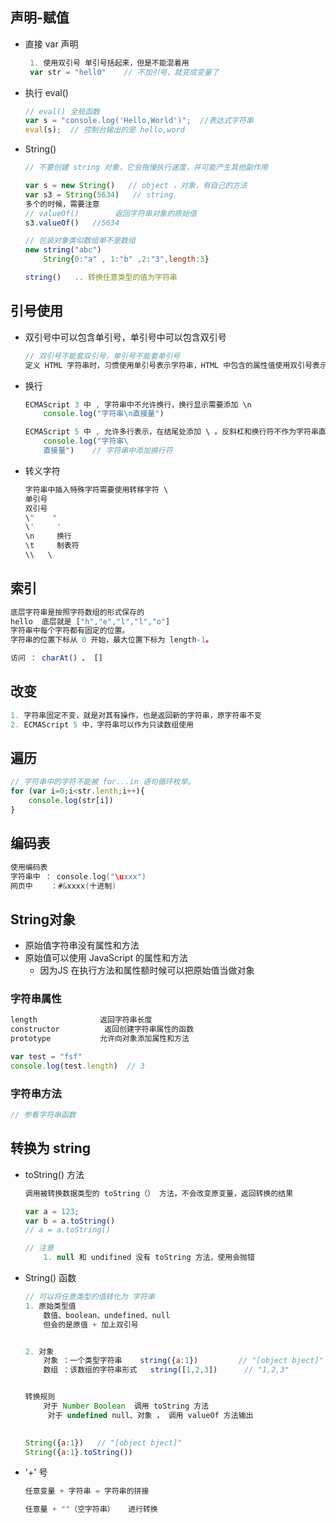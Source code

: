 ## 声明-赋值

*   直接 var 声明

    ```js
     1. 使用双引号 单引号括起来，但是不能混着用
     var str = "hell0"    // 不加引号，就变成变量了
    ```

    

*   执行 eval()

    ```js
    // eval() 全局函数
    var s = "console.log('Hello,World')";  //表达式字符串
    eval(s);  // 控制台输出的是 hello,word
    ```

*   String()

    ```js
    // 不要创建 string 对象，它会拖慢执行速度，并可能产生其他副作用       
    
    var s = new String()   // object ，对象，有自己的方法
    var s3 = String(5634)   // string
    多个的时候，需要注意
    // valueOf()		返回字符串对象的原始值
    s3.valueOf()   //5634
    
    // 包装对象类似数组单不是数组
    new string("abc")
    	String{0:"a" , 1:"b" ,2:"3",length:3}
    
    string()   .. 转换任意类型的值为字符串
    ```



## 引号使用

- 双引号中可以包含单引号，单引号中可以包含双引号

    ```js
    // 双引号不能套双引号，单引号不能套单引号
    定义 HTML 字符串时，习惯使用单引号表示字符串，HTML 中包含的属性值使用双引号表示
    ```
- 换行
  
  ```js
  ECMAScript 3 中 , 字符串中不允许换行，换行显示需要添加 \n
      console.log("字符串\n直接量")
  
  ECMAScript 5 中 , 允许多行表示，在结尾处添加 \ 。反斜杠和换行符不作为字符串直接量的内容
      console.log("字符串\
      直接量")    // 字符串中添加换行符
  ```

- 转义字符
  
  ```js
  字符串中插入特殊字符需要使用转移字符 \ 
  单引号
  双引号
  \"    "
  \'	 '
  \n	 换行
  \t	 制表符
  \\   \
  ```


## 索引

```js
底层字符串是按照字符数组的形式保存的 
hello  底层就是 ["h","e","l","l","o"]
字符串中每个字符都有固定的位置。
字符串的位置下标从 0 开始，最大位置下标为 length-1。

访问 ： charAt() 、 []
```

## 改变

```js
1. 字符串固定不变，就是对其有操作，也是返回新的字符串，原字符串不变
2. ECMAScript 5 中，字符串可以作为只读数组使用
```

## 遍历

```js
// 字符串中的字符不能被 for...in 语句循环枚举。
for (var i=0;i<str.lenth;i++){
    console.log(str[i])
}
```

## 编码表

```go
使用编码表
字符串中 ： console.log("\uxxx")
网页中    ：#&xxxx(十进制)
```



## String对象

*   原始值字符串没有属性和方法
*   原始值可以使用 JavaScript 的属性和方法 
    *   因为JS 在执行方法和属性额时候可以把原始值当做对象

### 字符串属性

```js
length 				返回字符串长度
constructor			 返回创建字符串属性的函数
prototype			允许向对象添加属性和方法

var test = "fsf"
console.log(test.length)  // 3
```

### 字符串方法

```js
// 参看字符串函数
```

## 转换为 string

*   toString() 方法

    ```js
    调用被转换数据类型的 toString（） 方法，不会改变原变量，返回转换的结果
    
    var a = 123;
    var b = a.toString()
    // a = a.toString()
    
    // 注意
    	1. null 和 undifined 没有 toString 方法，使用会抛错
    ```
    
    
    
*   String() 函数

    ```js
    // 可以将任意类型的值转化为 字符串
    1. 原始类型值
    	数值、boolean、undefined、null
    	但会的是原值 + 加上双引号
    
    
    2. 对象
    	对象 ：一个类型字符串    string({a:1})	 	 // "[object bject]"
        数组 ：该数组的字符串形式	string([1,2,3])      // "1,2,3"
    
    
    转换规则
    	对于 Number Boolean  调用 toString 方法
         对于 undefined null、对象 ， 调用 valueOf 方法输出
    
                                       
    String({a:1})   // "[object bject]"
    String({a:1}.toString())
    ```
    
*   '+' 号

    ```js
    任意变量 + 字符串 = 字符串的拼接
    
    任意量 + ""（空字符串）   进行转换
    ```

    

